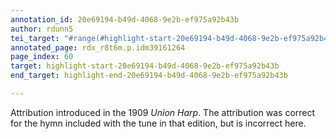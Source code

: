 ```yaml
---
annotation_id: 20e69194-b49d-4068-9e2b-ef975a92b43b
author: rdunn5
tei_target: "#range(#highlight-start-20e69194-b49d-4068-9e2b-ef975a92b43b, #highlight-end-20e69194-b49d-4068-9e2b-ef975a92b43b)"
annotated_page: rdx_r8t6m.p.idm39161264
page_index: 60
target: highlight-start-20e69194-b49d-4068-9e2b-ef975a92b43b
end_target: highlight-end-20e69194-b49d-4068-9e2b-ef975a92b43b

---
```

Attribution introduced in the 1909 *Union Harp*.  The attribution was correct for the hymn included with the tune in that edition, but is incorrect here.